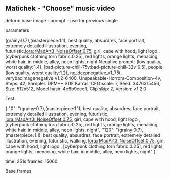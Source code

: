 ## Matichek - "Choose" music video

deform
base image - prompt - use for previous single

parameters

(grainy:0.7),(masterpiece:1.1), best quality, absurdres, face portrait, extremely detailed illustration, evening, futuristic,<lora:rMadArt3_NoiseOffset:0.75>,
girl, cape with hood, light logo , [cyberpunk clothing:torn fabric:0.25], red lights, orange lights, menacing, white hair, in middle,
alley, neon lights, night
Negative prompt: (low quality, worst quality:1.4), [bad-picture-chill-75v:bad-picture-chill-32v:0.5], people, (low quality, worst quality:1.2), ng_deepnegative_v1_75t, verybadimagenegative_v1.2-6400, Unspeakable-Horrors-Composition-4v,
Steps: 42, Sampler: DPM++ SDE Karras, CFG scale: 7, Seed: 3476315456, Size: 512x512, Model hash: 4e8b9eeeff, Clip skip: 2, Version: v1.2.0

Test

{
    "0": "(grainy:0.7),(masterpiece:1.1), best quality, absurdres, face portrait, extremely detailed illustration, evening, futuristic, <lora:rMadArt3_NoiseOffset:0.75>, girl, cape with hood, light logo , [cyberpunk clothing:torn fabric:0.25], red lights, orange lights, menacing, white hair, in middle, alley, neon lights, night",
    "120": "(grainy:0.7),(masterpiece:1.1), best quality, absurdres, face portrait, extremely detailed illustration, evening, futuristic, walking, <lora:rMadArt3_NoiseOffset:0.75>, girl, cape with hood, light logo , [cyberpunk clothing:torn fabric:0.25], red lights, orange lights, menacing, white hair, in middle, alley, neon lights, night"
}


time: 251s
frames: 15060

Base frames